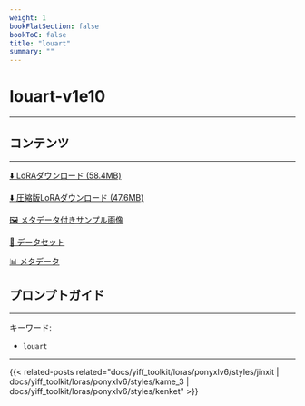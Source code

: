 ```yaml
---
weight: 1
bookFlatSection: false
bookToC: false
title: "louart"
summary: ""
---
```


<!--markdownlint-disable MD025 MD033 -->

# louart-v1e10

---

## コンテンツ

---

[⬇️ LoRAダウンロード (58.4MB)](https://huggingface.co/rakki194/yt/resolve/main/ponyxl_loras/louart-v1e10.safetensors?download=true)

[⬇️ 圧縮版LoRAダウンロード (47.6MB)](https://huggingface.co/rakki194/yt/resolve/main/ponyxl_loras_shrunk_2/louart-v1e10_frockpt1_th-3.55.safetensors?download=true)

[🖼️ メタデータ付きサンプル画像](https://huggingface.co/k4d3/yiff_toolkit/tree/main/static/{})

[📐 データセット](https://huggingface.co/datasets/k4d3/furry/tree/main/by_louart)

[📊 メタデータ](https://huggingface.co/k4d3/yiff_toolkit/raw/main/ponyxl_loras/louart-v1e10.json)

## プロンプトガイド

---

キーワード:

- `louart`

---

<!--
HUGO_SEARCH_EXCLUDE_START
-->
{{< related-posts related="docs/yiff_toolkit/loras/ponyxlv6/styles/jinxit | docs/yiff_toolkit/loras/ponyxlv6/styles/kame_3 | docs/yiff_toolkit/loras/ponyxlv6/styles/kenket" >}}
<!--
HUGO_SEARCH_EXCLUDE_END
-->
